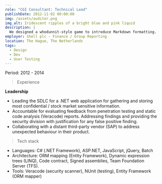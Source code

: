 ```yaml
---
role: "CGI Consultant: Technical Lead"
publishDate: 2012-11-02 00:00:00
img: /assets/auditor.png
img_alt: Iridescent ripples of a bright blue and pink liquid
description: |
  We designed a whodunnit-style game to introduce Markdown formatting. Suspense — suspicion — syntax!
employer: Shell plc - Finance / Group Reporting
location: The Hague, The Netherlands
tags:
  - Design
  - Dev
  - User Testing
---
```


Period: 2012 - 2014

> Experience

**Leadership**
- Leading the SDLC for a .NET web application for gathering and storing most confidential / stock market sensitive information.
- Accountable for evaluating feedback from penetration testing and static code analysis (Veracode) reports. Addressing findings and providing the security division with justification for any false positive finding.
- Collaborating with a distant third-party vendor (SAP) to address unexpected behaviour in their product.

> Tech stack
- Languages: C# (.NET Framework), ASP.NET, JavaScript, jQuery, Batch
- Architecture: ORM mapping (Entity Framework), Dynamic expression trees (LINQ), Code contract, Signed assemblies, Team Foundation Server (TFS).
- Tools: Veracode (security scanner), NUnit (testing), Entity Framework (ORM mapper)